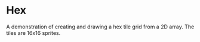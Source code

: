 # Hex

A demonstration of creating and drawing a hex tile grid from a 2D array. The tiles are 16x16 sprites.
